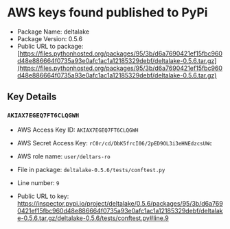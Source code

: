 # AWS keys found published to PyPi

* Package Name: deltalake
* Package Version: 0.5.6
* Public URL to package: [https://files.pythonhosted.org/packages/95/3b/d6a7690421ef15fbc960d48e886664f0735a93e0afc1ac1a12185329debf/deltalake-0.5.6.tar.gz](https://files.pythonhosted.org/packages/95/3b/d6a7690421ef15fbc960d48e886664f0735a93e0afc1ac1a12185329debf/deltalake-0.5.6.tar.gz)

## Key Details

### `AKIAX7EGEQ7FT6CLQGWH`

* AWS Access Key ID: `AKIAX7EGEQ7FT6CLQGWH`
* AWS Secret Access Key: `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` 
* AWS role name: `user/deltars-ro`
* File in package: `deltalake-0.5.6/tests/conftest.py`
* Line number: `9`

* Public URL to key: https://inspector.pypi.io/project/deltalake/0.5.6/packages/95/3b/d6a7690421ef15fbc960d48e886664f0735a93e0afc1ac1a12185329debf/deltalake-0.5.6.tar.gz/deltalake-0.5.6/tests/conftest.py#line.9


